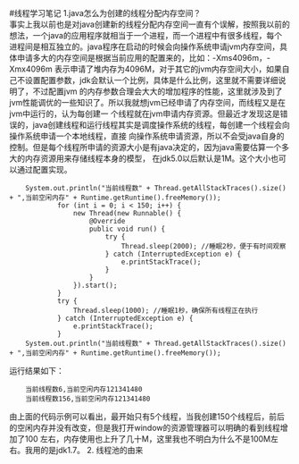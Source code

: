 #线程学习笔记
1.java怎么为创建的线程分配内存空间？<br/>
   事实上我以前也是对java创建新的线程分配内存空间一直有个误解，按照我以前的想法，一个java的应用程序就相当于一个进程，而一个进程中有很多线程，每个
进程间是相互独立的。java程序在启动的时候会向操作系统申请jvm内存空间，具体申请多大的内存空间是根据当前应用的配置来的，比如：-Xms4096m，-Xmx4096m
表示申请了堆内存为4096M，对于其它的jvm内存空间大小，如果自己不设置配置参数，jdk会默认一个比例，具体是什么比例，这里就不需要详细说明了，不过配置jvm
的内存参数合理会大大的增加程序的性能，这里就涉及到了jvm性能调优的一些知识了。所以我就想jvm已经申请了内存空间，而线程又是在jvm中运行的，认为每创建一
个线程就在jvm申请内存资源。但最近才发现这是错误的，java创建线程和运行线程其实是调度操作系统的线程，每创建一个线程会向操作系统申请一个本地线程，直接
向操作系统申请资源，所以不会受java自身的控制。但是每个线程所申请的资源大小是有java决定的，因为java需要估算一个多大的内存资源用来存储线程本身的模型，
在jdk5.0以后默认是1M。这个大小也可以通过配置实现。

        System.out.println("当前线程数" + Thread.getAllStackTraces().size() + ",当前空闲内存" + Runtime.getRuntime().freeMemory());
                for (int i = 0; i < 150; i++) {
                    new Thread(new Runnable() {
                        @Override
                        public void run() {
                            try {
                                Thread.sleep(2000); //睡眠2秒，便于有时间观察
                            } catch (InterruptedException e) {
                                e.printStackTrace();
                            }
                        }
                    }).start();
                }
                try {
                    Thread.sleep(1000); //睡眠1秒，确保所有线程正在执行
                } catch (InterruptedException e) {
                    e.printStackTrace();
                }
        System.out.println("当前线程数" + Thread.getAllStackTraces().size() + ",当前空闲内存" + Runtime.getRuntime().freeMemory());
运行结果如下：

        当前线程数6,当前空闲内存121341480
        当前线程数156,当前空闲内存121341480
由上面的代码示例可以看出，最开始只有5个线程，当我创建150个线程后，前后的空闲内存并没有改变，但是我打开window的资源管理器可以明确的看到线程增加了100
左右，内存使用也上升了几十M，这里我也不明白为什么不是100M左右。我用的是jdk1.7。
2. 线程池的由来
